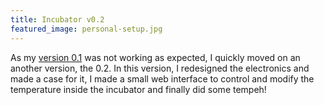 ```yaml
---
title: Incubator v0.2
featured_image: personal-setup.jpg
---
```


As my [version 0.1](incubator-v0-1.html) was not working as expected, I quickly moved on an another version, the 0.2. In this version, I redesigned the electronics and made a case for it, I made a small web interface to control and modify the temperature inside the incubator and finally did some tempeh!